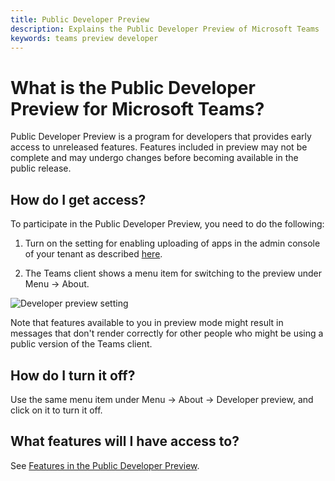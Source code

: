 ```yaml
---
title: Public Developer Preview
description: Explains the Public Developer Preview of Microsoft Teams
keywords: teams preview developer
---
```


# What is the Public Developer Preview for Microsoft Teams?

Public Developer Preview is a program for developers that provides early access to unreleased features. Features included in preview may not be complete and may undergo changes before becoming available in the public release. 

## How do I get access?

To participate in the Public Developer Preview, you need to do the following: 

1.	Turn on the setting for enabling uploading of apps in the admin console of your tenant as described [here](~/get-started/get-started#3-enable-uploading-of-apps-for-microsoft-teams).

2.	The Teams client shows a menu item for switching to the preview under Menu → About.

   ![Developer preview setting](~/assets/images/publicpreview.png)
 
Note that features available to you in preview mode might result in messages that don't render correctly for other people who might be using a public version of the Teams client.

## How do I turn it off?

Use the same menu item under Menu → About → Developer preview, and click on it to turn it off.

## What features will I have access to?

See [Features in the Public Developer Preview](~/resources/general/developer-preview-features).

